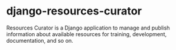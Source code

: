 django-resources-curator
========================

Resources Curator is a Django application to manage and publish information about available resources for training, development, documentation, and so on.